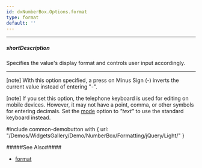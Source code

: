 ```yaml
---
id: dxNumberBox.Options.format
type: format
default: ''
---
```

---
##### shortDescription
Specifies the value's display format and controls user input accordingly.

---
[note] With this option specified, a press on Minus Sign (-) inverts the current value instead of entering "-".

[note] If you set this option, the telephone keyboard is used for editing on mobile devices. However, it may not have a point, comma, or other symbols for entering decimals. Set the [mode](/Documentation/ApiReference/UI_Widgets/dxNumberBox/Configuration/#mode) option to *"text"* to use the standard keyboard instead.

#include common-demobutton with {
    url: "/Demos/WidgetsGallery/Demo/NumberBox/Formatting/jQuery/Light/"
}

#####See Also#####
- [format](/Documentation/ApiReference/Common/Object_Structures/format/)
